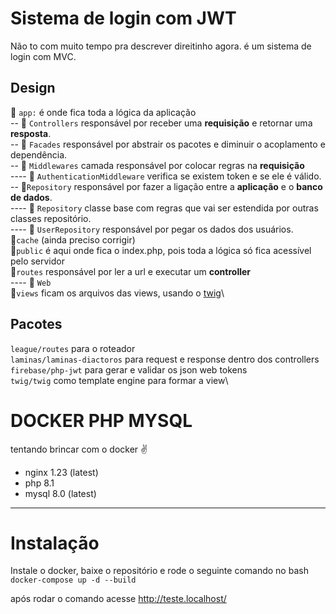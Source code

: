 # Sistema de login com JWT
Não to com muito tempo pra descrever direitinho agora.
é um sistema de login com MVC.

## Design

📁 `app:` é onde fica toda a lógica da aplicação\
-- 📁 `Controllers` responsável por receber uma **requisição** e retornar uma **resposta**.\
-- 📁 `Facades` responsável por abstrair os pacotes e diminuir o acoplamento e dependência.\
-- 📁 `Middlewares` camada responsável por colocar regras na **requisição**\
---- 📄 `AuthenticationMiddleware` verifica se existem token e se ele é válido.\
-- 📁`Repository` responsável por fazer a ligação entre a **aplicação** e o **banco de dados**.\
---- 📄 `Repository` classe base com regras que vai ser estendida por outras classes repositório.\
---- 📄 `UserRepository` responsável por pegar os dados dos usuários.\
📁`cache` (ainda preciso corrigir)\
📁`public` é aqui onde fica o index.php, pois toda a lógica só fica acessível pelo servidor\
📁`routes` responsável por ler a url e executar um **controller**\
---- 📄 `Web`\
📁`views` ficam os arquivos das views, usando o [twig](https://twig.symfony.com/doc/3.x/)\

## Pacotes
`league/routes` para o roteador\
`laminas/laminas-diactoros` para request e response dentro dos controllers\
`firebase/php-jwt` para gerar e validar os json web tokens\
`twig/twig` como template engine para formar a view\

# DOCKER PHP MYSQL
tentando brincar com o docker ✌

- nginx 1.23 (latest)
- php 8.1
- mysql 8.0 (latest)
---
# Instalação
Instale o docker, baixe o repositório e rode o seguinte comando no bash
```docker-compose up -d --build```

após rodar o comando acesse http://teste.localhost/
